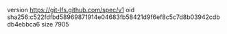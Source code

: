 version https://git-lfs.github.com/spec/v1
oid sha256:c522fdfbd58969871914e04683fb58421d9f6ef8c5c7d8b03942cdbdb4ebbca6
size 7905
